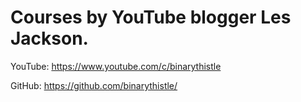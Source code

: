 # Courses by YouTube blogger Les Jackson.

YouTube: https://www.youtube.com/c/binarythistle

GitHub: https://github.com/binarythistle/
